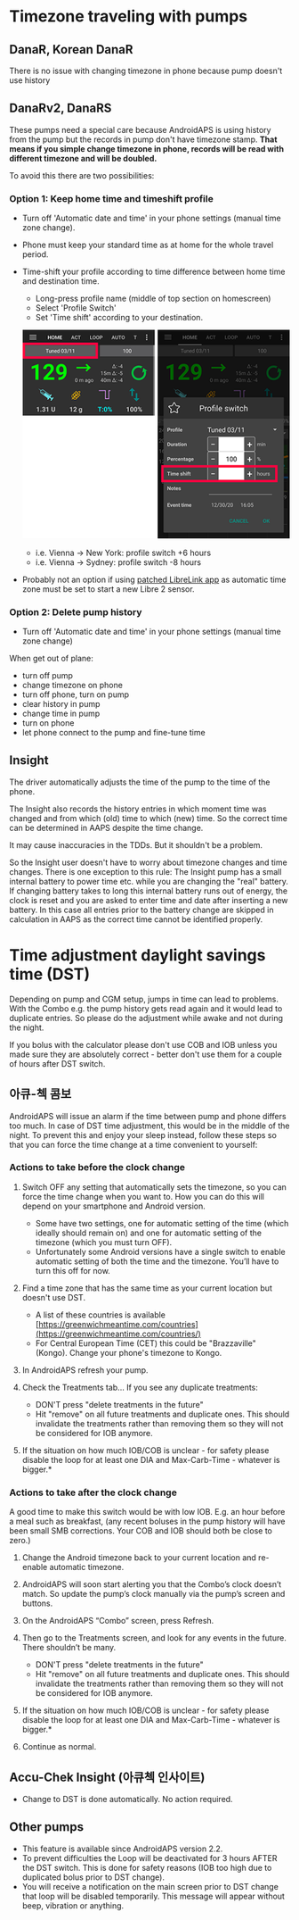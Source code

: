 # Timezone traveling with pumps

## DanaR, Korean DanaR

There is no issue with changing timezone in phone because pump doesn't use history

## DanaRv2, DanaRS

These pumps need a special care because AndroidAPS is using history from the pump but the records in pump don't have timezone stamp. **That means if you simple change timezone in phone, records will be read with different timezone and will be doubled.**

To avoid this there are two possibilities:

### Option 1: Keep home time and timeshift profile

* Turn off 'Automatic date and time' in your phone settings (manual time zone change).
* Phone must keep your standard time as at home for the whole travel period.
* Time-shift your profile according to time difference between home time and destination time.
   
   * Long-press profile name (middle of top section on homescreen)
   * Select 'Profile Switch'
   * Set 'Time shift' according to your destination.
   
   ![Profile switch with time shift](../images/ProfileSwitchTimeShift2.png)
   
   * i.e. Vienna -> New York: profile switch +6 hours
   * i.e. Vienna -> Sydney: profile switch -8 hours
* Probably not an option if using [patched LibreLink app](../Hardware/Libre2.md#time-zone-travelling) as automatic time zone must be set to start a new Libre 2 sensor.

### Option 2: Delete pump history

* Turn off 'Automatic date and time' in your phone settings (manual time zone change)

When get out of plane:

* turn off pump
* change timezone on phone
* turn off phone, turn on pump
* clear history in pump
* change time in pump
* turn on phone
* let phone connect to the pump and fine-tune time

## Insight

The driver automatically adjusts the time of the pump to the time of the phone.

The Insight also records the history entries in which moment time was changed and from which (old) time to which (new) time. So the correct time can be determined in AAPS despite the time change.

It may cause inaccuracies in the TDDs. But it shouldn't be a problem.

So the Insight user doesn't have to worry about timezone changes and time changes. There is one exception to this rule: The Insight pump has a small internal battery to power time etc. while you are changing the "real" battery. If changing battery takes to long this internal battery runs out of energy, the clock is reset and you are asked to enter time and date after inserting a new battery. In this case all entries prior to the battery change are skipped in calculation in AAPS as the correct time cannot be identified properly.

# Time adjustment daylight savings time (DST)

Depending on pump and CGM setup, jumps in time can lead to problems. With the Combo e.g. the pump history gets read again and it would lead to duplicate entries. So please do the adjustment while awake and not during the night.

If you bolus with the calculator please don't use COB and IOB unless you made sure they are absolutely correct - better don't use them for a couple of hours after DST switch.

## 아큐-첵 콤보

AndroidAPS will issue an alarm if the time between pump and phone differs too much. In case of DST time adjustment, this would be in the middle of the night. To prevent this and enjoy your sleep instead, follow these steps so that you can force the time change at a time convenient to yourself:

### Actions to take before the clock change

1. Switch OFF any setting that automatically sets the timezone, so you can force the time change when you want to. How you can do this will depend on your smartphone and Android version.
   
   * Some have two settings, one for automatic setting of the time (which ideally should remain on) and one for automatic setting of the timezone (which you must turn OFF).
   * Unfortunately some Android versions have a single switch to enable automatic setting of both the time and the timezone. You’ll have to turn this off for now.

2. Find a time zone that has the same time as your current location but doesn't use DST.
   
   * A list of these countries is available [https://greenwichmeantime.com/countries](https://greenwichmeantime.com/countries/)
   * For Central European Time (CET) this could be "Brazzaville" (Kongo). Change your phone's timezone to Kongo.

3. In AndroidAPS refresh your pump.

4. Check the Treatments tab... If you see any duplicate treatments:
   
   * DON'T press "delete treatments in the future"
   * Hit "remove" on all future treatments and duplicate ones. This should invalidate the treatments rather than removing them so they will not be considered for IOB anymore.

5. If the situation on how much IOB/COB is unclear - for safety please disable the loop for at least one DIA and Max-Carb-Time - whatever is bigger.*

### Actions to take after the clock change

A good time to make this switch would be with low IOB. E.g. an hour before a meal such as breakfast, (any recent boluses in the pump history will have been small SMB corrections. Your COB and IOB should both be close to zero.)

1. Change the Android timezone back to your current location and re-enable automatic timezone.
2. AndroidAPS will soon start alerting you that the Combo’s clock doesn’t match. So update the pump’s clock manually via the pump’s screen and buttons.
3. On the AndroidAPS “Combo” screen, press Refresh.
4. Then go to the Treatments screen, and look for any events in the future. There shouldn’t be many.
   
   * DON'T press "delete treatments in the future"
   * Hit "remove" on all future treatments and duplicate ones. This should invalidate the treatments rather than removing them so they will not be considered for IOB anymore.

5. If the situation on how much IOB/COB is unclear - for safety please disable the loop for at least one DIA and Max-Carb-Time - whatever is bigger.*

6. Continue as normal.

## Accu-Chek Insight (아큐첵 인사이트)

* Change to DST is done automatically. No action required.

## Other pumps

* This feature is available since AndroidAPS version 2.2.
* To prevent difficulties the Loop will be deactivated for 3 hours AFTER the DST switch. This is done for safety reasons (IOB too high due to duplicated bolus prior to DST change).
* You will receive a notification on the main screen prior to DST change that loop will be disabled temporarily. This message will appear without beep, vibration or anything.